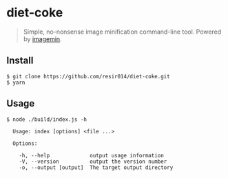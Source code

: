 # diet-coke

> Simple, no-nonsense image minification command-line tool. Powered by [imagemin](https://github.com/imagemin/imagemin).

## Install

```
$ git clone https://github.com/resir014/diet-coke.git
$ yarn
```

## Usage

```
$ node ./build/index.js -h

  Usage: index [options] <file ...>

  Options:

    -h, --help             output usage information
    -V, --version          output the version number
    -o, --output [output]  The target output directory
```
